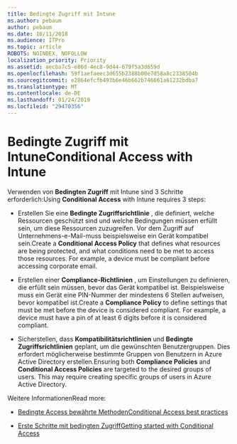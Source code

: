 ```yaml
---
title: Bedingte Zugriff mit Intune
ms.author: pebaum
author: pebaum
ms.date: 10/11/2018
ms.audience: ITPro
ms.topic: article
ROBOTS: NOINDEX, NOFOLLOW
localization_priority: Priority
ms.assetid: aecba7c5-e86d-4ec8-9d44-679f5a3d659d
ms.openlocfilehash: 59f1aefaeec3d655b2388b00e7d58a8c2338504b
ms.sourcegitcommit: e2864efcfb493b6e46b662b746661a61232bdba7
ms.translationtype: MT
ms.contentlocale: de-DE
ms.lasthandoff: 01/24/2019
ms.locfileid: "29470356"
---
```

# <a name="conditional-access-with-intune"></a><span data-ttu-id="ed0a1-102">Bedingte Zugriff mit Intune</span><span class="sxs-lookup"><span data-stu-id="ed0a1-102">Conditional Access with Intune</span></span>

<span data-ttu-id="ed0a1-103">Verwenden von **Bedingten Zugriff** mit Intune sind 3 Schritte erforderlich:</span><span class="sxs-lookup"><span data-stu-id="ed0a1-103">Using **Conditional Access** with Intune requires 3 steps:</span></span> 
  
- <span data-ttu-id="ed0a1-p101">Erstellen Sie eine **Bedingte Zugriffsrichtlinie** , die definiert, welche Ressourcen geschützt sind und welche Bedingungen müssen erfüllt sein, um diese Ressourcen zuzugreifen. Vor dem Zugriff auf Unternehmens-e-Mail-muss beispielsweise ein Gerät kompatibel sein.</span><span class="sxs-lookup"><span data-stu-id="ed0a1-p101">Create a **Conditional Access Policy** that defines what resources are being protected, and what conditions need to be met to access those resources. For example, a device must be compliant before accessing corporate email.</span></span> 
    
- <span data-ttu-id="ed0a1-p102">Erstellen einer **Compliance-Richtlinien** , um Einstellungen zu definieren, die erfüllt sein müssen, bevor das Gerät kompatibel ist. Beispielsweise muss ein Gerät eine PIN-Nummer der mindestens 6 Stellen aufweisen, bevor kompatibel ist.</span><span class="sxs-lookup"><span data-stu-id="ed0a1-p102">Create a **Compliance Policy** to define settings that must be met before the device is considered compliant. For example, a device must have a pin of at least 6 digits before it is considered compliant.</span></span> 
    
- <span data-ttu-id="ed0a1-p103">Sicherstellen, dass **Kompatibilitätsrichtlinien** und **Bedingte Zugriffsrichtlinien** geplant, um die gewünschten Benutzergruppen. Dies erfordert möglicherweise bestimmte Gruppen von Benutzern in Azure Active Directory erstellen.</span><span class="sxs-lookup"><span data-stu-id="ed0a1-p103">Ensuring both **Compliance Policies** and **Conditional Access Policies** are targeted to the desired groups of users. This may require creating specific groups of users in Azure Active Directory.</span></span> 
    
<span data-ttu-id="ed0a1-110">Weitere Informationen</span><span class="sxs-lookup"><span data-stu-id="ed0a1-110">Read more:</span></span>
  
- [<span data-ttu-id="ed0a1-111">Bedingte Access bewährte Methoden</span><span class="sxs-lookup"><span data-stu-id="ed0a1-111">Conditional Access best practices</span></span>](https://docs.microsoft.com/en-us/azure/active-directory/conditional-access/best-practices)
    
- [<span data-ttu-id="ed0a1-112">Erste Schritte mit bedingten Zugriff</span><span class="sxs-lookup"><span data-stu-id="ed0a1-112">Getting started with Conditional Access </span></span>](https://docs.microsoft.com/en-us/azure/active-directory/active-directory-conditional-access-azure-portal-get-started)
    

